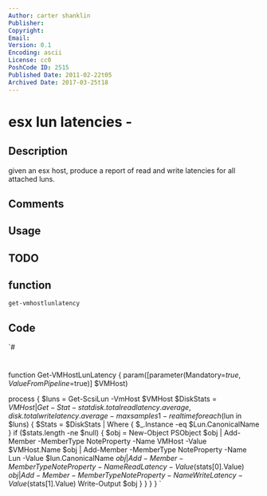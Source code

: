 ```yaml
---
Author: carter shanklin
Publisher: 
Copyright: 
Email: 
Version: 0.1
Encoding: ascii
License: cc0
PoshCode ID: 2515
Published Date: 2011-02-22t05
Archived Date: 2017-03-25t18
---
```


# esx lun latencies - 

## Description

given an esx host, produce a report of read and write latencies for all attached luns.

## Comments



## Usage



## TODO



## function

`get-vmhostlunlatency`

## Code

`#
 #
 function Get-VMHostLunLatency {
   param([parameter(Mandatory=$true, ValueFromPipeline=$true)] $VMHost)
 
   process {
     $luns = Get-ScsiLun -VmHost $VMHost
     $DiskStats = $VMHost |
       Get-Stat -stat disk.totalreadlatency.average,disk.totalwritelatency.average -maxsamples 1 -realtime 
     foreach ($lun in $luns) {
       $Stats = $DiskStats  |
         Where { $_.Instance -eq $Lun.CanonicalName }
       if ($stats.length -ne $null) {
         $obj = New-Object PSObject
         $obj | Add-Member -MemberType NoteProperty -Name VMHost -Value $VMHost.Name
         $obj | Add-Member -MemberType NoteProperty -Name Lun -Value $lun.CanonicalName
         $obj | Add-Member -MemberType NoteProperty -Name ReadLatency -Value ($stats[0].Value)
         $obj | Add-Member -MemberType NoteProperty -Name WriteLatency -Value ($stats[1].Value)
         Write-Output $obj
       }
     }
   }
 }
`

